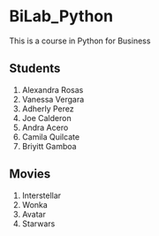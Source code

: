 # BiLab_Python
This is a course in Python for Business

## Students
1. Alexandra Rosas
2. Vanessa Vergara
3. Adherly Perez
4. Joe Calderon
5. Andra Acero
6. Camila Quilcate
7. Briyitt Gamboa

## Movies
1. Interstellar
2. Wonka
3. Avatar
4. Starwars
